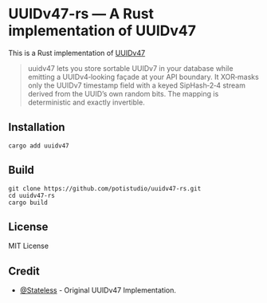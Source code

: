 # UUIDv47-rs — A Rust implementation of UUIDv47

This is a Rust implementation of [UUIDv47](https://github.com/stateless-me/uuidv47)  
> uuidv47 lets you store sortable UUIDv7 in your database while emitting a UUIDv4‑looking façade at your API boundary. It XOR‑masks only the UUIDv7 timestamp field with a keyed SipHash‑2‑4 stream derived from the UUID’s own random bits. The mapping is deterministic and exactly invertible.

## Installation

```shell
cargo add uuidv47
```

## Build

```shell
git clone https://github.com/potistudio/uuidv47-rs.git
cd uuidv47-rs
cargo build
```

## License

MIT License

## Credit

- [@Stateless](https://github.com/stateless-me) - Original UUIDv47 Implementation.
